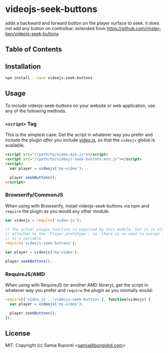 # videojs-seek-buttons

adds a backward and forward button on the player surface to seek. it does not add any button on controlbar. extended from https://github.com/mister-ben/videojs-seek-buttons

## Table of Contents

<!-- START doctoc -->
<!-- END doctoc -->
## Installation

```sh
npm install --save videojs-seek-buttons
```

## Usage

To include videojs-seek-buttons on your website or web application, use any of the following methods.

### `<script>` Tag

This is the simplest case. Get the script in whatever way you prefer and include the plugin _after_ you include [video.js][videojs], so that the `videojs` global is available.

```html
<script src="//path/to/video.min.js"></script>
<script src="//path/to/videojs-seek-buttons.min.js"></script>
<script>
  var player = videojs('my-video');

  player.seekButtons();
</script>
```

### Browserify/CommonJS

When using with Browserify, install videojs-seek-buttons via npm and `require` the plugin as you would any other module.

```js
var videojs = require('video.js');

// The actual plugin function is exported by this module, but it is also
// attached to the `Player.prototype`; so, there is no need to assign it
// to a variable.
require('videojs-seek-buttons');

var player = videojs('my-video');

player.seekButtons();
```

### RequireJS/AMD

When using with RequireJS (or another AMD library), get the script in whatever way you prefer and `require` the plugin as you normally would:

```js
require(['video.js', 'videojs-seek-buttons'], function(videojs) {
  var player = videojs('my-video');

  player.seekButtons();
});
```

## License

MIT. Copyright (c) Samia Ruponti &lt;samia@bongobd.com&gt;


[videojs]: http://videojs.com/
